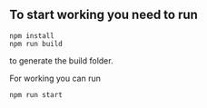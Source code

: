 ## To start working you need to run

```
npm install
npm run build
```

to generate the build folder.

For working you can run 
```
npm run start
```


